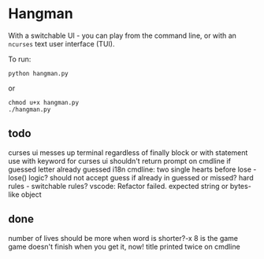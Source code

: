
# Hangman

With a switchable UI - you can play from the command line, or with an `ncurses` text user interface (TUI).

To run:

    python hangman.py

or

    chmod u+x hangman.py
    ./hangman.py

## todo

curses ui messes up terminal regardless of finally block or with statement
use with keyword for curses ui
shouldn't return prompt on cmdline if guessed letter already guessed
i18n
cmdline: two single hearts before lose - lose() logic?
should not accept guess if already in guessed or missed?
    hard rules - switchable rules?
vscode: Refactor failed. expected string or bytes-like object

## done

number of lives should be more when word is shorter?-x 8 is the game
game doesn't finish when you get it, now!
title printed twice on cmdline